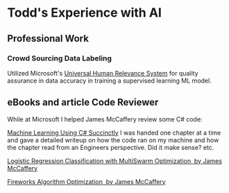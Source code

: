 # Todd's Experience with AI

## Professional Work

### Crowd Sourcing Data Labeling

Utilized Microsoft's [Universal Human Relevance System](https://prod.uhrs.playmsn.com/UHRS/) for quality assurance in data accuracy in training a supervised learning ML model.

## eBooks and article Code Reviewer

While at Microsoft I helped James McCaffery review some C# code:

[Machine Learning Using C# Succinctly](https://books.google.com/books/about/Machine_Learning_Using_C_Succinctly.html?id=3pKoAQAACAAJ) I was handed one chapter at a time and gave a detailed writeup on how the code ran on my machine and how the chapter read from an Engineers perspective. Did it make sense? etc.

[Logistic Regression Classification with MultiSwarm Optimization ​ by James McCaffery](https://msdn.microsoft.com/enus/magazine/dn890377.aspx) 

[Fireworks Algorithm Optimization ​ by James McCaffery](https://msdn.microsoft.com/enus/magazine/dn857364.aspx)
